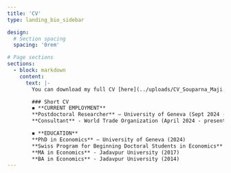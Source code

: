 ```yaml
---
title: 'CV'
type: landing_bio_sidebar

design:
  # Section spacing
  spacing: '0rem'

# Page sections
sections:
  - block: markdown
    content:
      text: |-
        You can download my full CV [here](../uploads/CV_Souparna_Maji.pdf)

        ### Short CV
        ◾ **CURRENT EMPLOYMENT**  
        **Postdoctoral Researcher** – University of Geneva (Sept 2024 - present)  
        **Consultant** - World Trade Organization (April 2024 - present)

        ◾ **EDUCATION**  
        **PhD in Economics** – University of Geneva (2024)  
        **Swiss Program for Beginning Doctoral Students in Economics** - Study Center Gerzensee (2020)  
        **MA in Economics** - Jadavpur University (2017)  
        **BA in Economics** - Jadavpur University (2014)  
---
```

